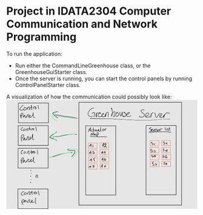 # Project in IDATA2304 Computer Communication and Network Programming

To run the application:
- Run either the CommandLineGreenhouse class, or the GreenhouseGuiStarter class.
- Once the server is running, you can start the control panels by running ControlPanelStarter class.

A visualization of how the communication could possibly look like:
![img2.jpg](src%2Fdoc%2Fimg2.jpg)
